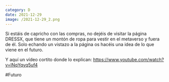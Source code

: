 ```yaml
--- 
category: D 
date: 2021-12-29 
image: /2021-12-29_2.png 
--- 
```


Si estáis de capricho con las compras, no dejéis de visitar la página DRESSX, que tiene un montón de ropa para vestir en el metaverso y fuera de él. Solo echando un vistazo a la página os hacéis una idea de lo que viene en el futuro. 

Y aquí un vídeo cortito donde lo explican: https://www.youtube.com/watch?v=lNqYqyq5uf4

#Futuro